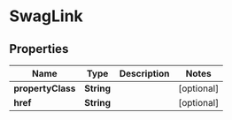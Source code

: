
# SwagLink

## Properties
Name | Type | Description | Notes
------------ | ------------- | ------------- | -------------
**propertyClass** | **String** |  |  [optional]
**href** | **String** |  |  [optional]



